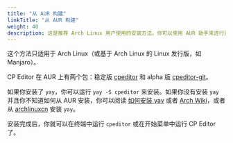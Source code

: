 ```yaml
---
title: "从 AUR 构建"
linkTitle: "从 AUR 构建"
weight: 40
description: 这是推荐 Arch Linux 用户使用的安装方法。你可以使用 AUR 助手来进行更新，轻松享受最新的特性。并且，由于 AppImage 是在 Ubuntu 上构建的，只能使用 Fusion 主题，但如果是在使用 KDE 桌面环境的 Arch Linux 上构建的，就可以使用 Breeze（微风）等主题。
---
```


这个方法只适用于 Arch Linux（或基于 Arch Linux 的 Linux 发行版，如 Manjaro）。

CP Editor 在 AUR 上有两个包：稳定版 [cpeditor](https://aur.archlinux.org/packages/cpeditor/) 和 alpha 版 [cpeditor-git](https://aur.archlinux.org/packages/cpeditor-git/)。

如果你安装了 `yay`，你可以运行 `yay -S cpeditor` 来安装。如果你没有安装 `yay` 并且你不知道如何从 AUR 安装，你可以阅读 [如何安装 yay](https://github.com/Jguer/yay#installation) 或者 [Arch Wiki](https://wiki.archlinux.org/index.php/Arch_User_Repository_(简体中文)#安装软件包)，或者从 [archlinuxcn](https://www.archlinuxcn.org/archlinux-cn-repo-and-mirror/) 安装 `yay`。

安装完成后，你就可以在终端中运行 `cpeditor` 或在开始菜单中运行 CP Editor 了。
